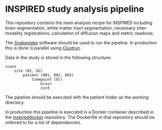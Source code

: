 # INSPIRED study analysis pipeline

This repository contains the main analysis recipe for INSPIRED including brain
segmentation, white matter tract segmentation, necessary inter-modality
registrations, calculation of diffusion maps and metric readouts.

The [Snakemake](https://snakemake.readthedocs.io/en/stable/) software should be
used to run the pipeline.  In production this is done is parallel using
[Clustrun](https://github.com/jstutters/clustrun).

Data in the study is stored in the following structure:

    scans
        site (01, 02)
            patient (001, 002, 003)
                timepoint (bl)
                    brain
                    cord

The pipeline should be executed with the patient folder as the working directory.

In production this pipeline is executed in a Docker container described in the
[inspireddocker](https://github.com/inspiredstudy/inspireddocker) repository.
The Dockerfile in that repository should be referred to for a list of
dependencies.
